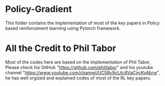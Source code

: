 # Policy-Gradient
This folder contains the implementation of most of the key papers in Policy based reinforcement learning using Pytorch framework. 

# All the Credit to Phil Tabor
Most of the codes here are based on the implementation of Phil Tabor, Please check his GitHub "https://github.com/philtabor" and his youtube channel "https://www.youtube.com/channel/UC58v9cLitc8VaCjrcKyAbrw", he has well orgized and explained codes of most of the RL key papers. 

